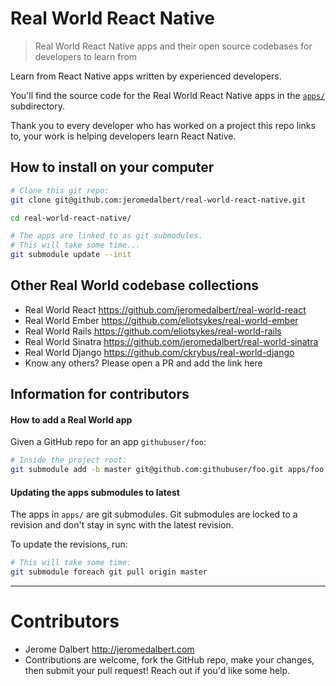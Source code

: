 # Real World React Native

> Real World React Native apps and their open source codebases for developers to learn from

Learn from React Native apps written by experienced developers.

You'll find the source code for the Real World React Native apps in the [`apps/`](apps/) subdirectory.

Thank you to every developer who has worked on a project this repo links to, your work is helping developers learn React Native.

## How to install on your computer

```bash
# Clone this git repo:
git clone git@github.com:jeromedalbert/real-world-react-native.git

cd real-world-react-native/

# The apps are linked to as git submodules.
# This will take some time...
git submodule update --init
```

## Other Real World codebase collections

- Real World React https://github.com/jeromedalbert/real-world-react
- Real World Ember https://github.com/eliotsykes/real-world-ember
- Real World Rails https://github.com/eliotsykes/real-world-rails
- Real World Sinatra https://github.com/jeromedalbert/real-world-sinatra
- Real World Django https://github.com/ckrybus/real-world-django
- Know any others? Please open a PR and add the link here

## Information for contributors

#### How to add a Real World app

Given a GitHub repo for an app `githubuser/foo`:

```bash
# Inside the project root:
git submodule add -b master git@github.com:githubuser/foo.git apps/foo
```

#### Updating the apps submodules to latest

The apps in `apps/` are git submodules. Git submodules are locked to a revision and don't stay in sync with the latest revision.

To update the revisions, run:

```bash
# This will take some time:
git submodule foreach git pull origin master
```

---

# Contributors

- Jerome Dalbert http://jeromedalbert.com
- Contributions are welcome, fork the GitHub repo, make your changes, then submit your pull request! Reach out if you'd like some help.
